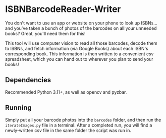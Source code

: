 # ISBNBarcodeReader-Writer

You don't want to use an app or website on your phone to look up ISBNs... and you've taken a bunch of photos of the barcodes on all your unneeded books? Great, you'll need them for this!

This tool will use computer vision to read all those barcodes, decode them to ISBNs, and fetch information (via Google Books) about each ISBN's corresponding book. This information is then written to a convenient csv spreadsheet, which you can hand out to wherever you plan to send your books!


## Dependencies
Recommended Python 3.11+, as well as opencv and pyzbar.


## Running
Simply put all your barcode photos into the ``barcodes`` folder, and then run the ``iterateImages.py`` file in a terminal.
After a completed run, you will find a newly-written csv file in the same folder the script was run in. 

